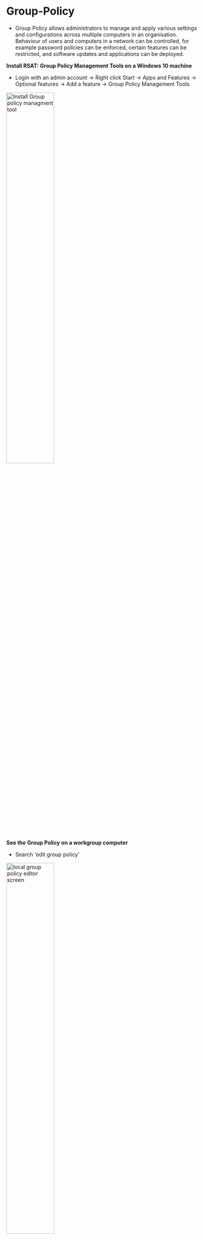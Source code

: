 <h1>Group-Policy</h1>

- Group Policy allows administrators to manage and apply various settings and configurations across multiple computers in an organisation. Behaviour of users and computers in a network can be controlled, for example password policies can be enforced, certain features can be restricted, and software updates and applications can be deployed.

**Install RSAT: Group Policy Management Tools on a Windows 10 machine**
- Login with an admin account -> Right click Start -> Apps and Features -> Optional features -> Add a feature -> Group Policy Management Tools

<img src="https://i.imgur.com/Bd1ZQMO.png" height="50%" width="50%" alt="Install Group policy managment tool"/>

**See the Group Policy on a workgroup computer**
- Search 'edit group policy'

<img src="https://i.imgur.com/e5KWPUF.png" height="50%" width="50%" alt="local group policy editor screen"/>

**How to check the minimum password length on a Windows 10 computer**
- Search 'edit group policy' -> Windows Settings -> Security Settings -> Account Policies -> Password Policy

<img src="https://i.imgur.com/LROYbs3.png" height="50%" width="50%" alt="Check minimum password length"/>

**From DC (Domain controller) how to check default domain policy**
- Group Policy Management -> Default Domain Policy -> Settings
- This will generate a report of the default domain policy

<img src="https://i.imgur.com/tQVq3p4.png" height="60%" width="60%" alt="Default group policy report"/>

**How to change a Group Policy. For example, changing the minimum password length**
- Group Policy Management -> Forest -> Domains -> Right click Default Domain Policy -> Edit -> Policies -> Windows Settings -> Security Settings -> Account Policies -> Password Policy -> Minimum password length

<img src="https://i.imgur.com/1dvrqhA.png" height="60%" width="60%" alt="Password policy editor screen"/>

**Once a policy has been applied how can it be implemented to a client machine**
- Restart the machine
- Or cmd -> 'gpupdate /force'
- The changes made in the domain will now be applied to this machine
- **Note:** Some policy may require a restart

**If you don't have access to DC, how can you see Group Policy from your machine?**
- Run cmd as an admin -> 'gpresult' -> 'gpresult /h' specify a path eg 'c:\gpresults.html'
- Go to the file that was created, from there you will see the Group Policy. Screenshot below displays this

<img src="https://i.imgur.com/Wc6DrZ0.png" height="60%" width="60%" alt="Screen showing password and account policy"/>

- Another method you can use: search in start 'rsop.msc'

<img src="https://i.imgur.com/MyVh1TR.png" height="60%" width="60%" alt="Resultant set of policy screen showing password policy"/>

**From rsop.msc can also see Group Policy for other users that are part of this computer**
- Right click the computer name -> Change Query -> This computer -> Select a user

**Deploy a software from Group Policy. In this example I will be deploying Firefox**
- **Note:** Software can be deployed through an Organisational Unit (OU) in Active Directory.
- In DC -> ADUC -> Create an OU -> I have created an OU called 'Staff'
- Move the computer that you would like the Group Policy to be applied to into the Staff OU
- Go Group Policy Management -> Right click the Staff OU -> Create a GPO in this domain, and Link it here -> Give the GPO a name, I will name it Firefox
- Now the other computers in the OU need to be able to access this Firefox file through network share.
  - File Explorer -> This PC -> (C:) -> Create a folder, in this example the folder is called Software -> Right click the folder -> Properties -> Sharing -> Advanced Sharing -> Check 'Share this folder' -> Permissions -> Add -> type 'domain users' -> Check Names -> OK -> For now give domain users and everyone full access
- Make a note of the network path
- Login to a client computer using a domain user account
- In File explorer enter the network path into the search bar
- In Google search firefox download msi -> Click the 'Deploy Firefox with MSI installers - Mozilla Support' link -> Scroll down and click the link under MSI Installers
- Set the preferred installer to 'Windows 64-bit MSI' -> Download Now
- Once the download is complete copy the file and paste it into the network share
- Go back to DC -> Group Policy Management -> Right click the Firefox file -> Edit -> Policies -> Software Settings -> Right click Software installations -> New -> Package -> Enter the network path into the search bar -> Software file -> Firefox setup file -> Check 'Assigned' ->
- If you don't see the group policy right click and refresh
- In Group Policy Management remove Authenticated Users
- Add -> Object Types -> Check Computers
- Enter the client computer name
- From the client computer



need m.si file

can create a OU in AD and deploy group policy on top of that OU 

start -> Windows Administrative Tools -> Group Policy Management -> Forest -> Domains -> Domain 

ADUC -> Domain name -> Right click OU name and create an OU, this eg call it Staff -> 

From Staff is where we want to deploy GP, anything inside Staff will get the GP

Put the computer inside the Staff OU so that the GP can be applied to the computer

Here we are going to setup a GP to install a software from the GP
Open GP management -> forest -> Domains -> Domain name -> Right click Staff OU -> Create a GPO in this domain, and Link it here -> In this eg name it firefox

Need to create a shared folder so other computers can have access to this folder through the network:
File explorere -> This PC -> C: -> Create new folder name it software -> Right click folder -> Properties -> Sharing -> Advanced Sharing -> Check 'share this folder' -> Permissions -> Add -> Type domain users -> For now check full control, change, read -> and give Everyone full access 

Verify that you can get to this path:
- Win 10 -> File explorer -> in search bar type the path to this file eg \\plabdc01\\software

Download firefox from win 10
- google --> firefox download msi
- click 'Deploy firefox with msi installers - mozilla support'
- Under MSI installers click the link: https://www.mozilla.org/firefox/all
- select your preferred installer: Windows 64-bit MSI -> Download Now

Once download is complete copy the firefox folder and paste it into the shared folder

Go back to DC -> Group policy management --> right click firefox folder -> edit -> policies -> software settings -> right click software installation -> new -> package 
- Type the network path in the search bar eg \\plabdc01 -> Software -> Firefox setup -> check assigned ->

if don't see the GP right click refresh

Need to go back and apply this policy 
- Group policy management -> Staff -> firefox -> remove authenticated users -> add -> object types -> check everything -> type in the computer name eg plabwin101

In win 10 comp apply for policy
- cmd -> 'gpupdate /force'
- should get a message that says for this policy to be applied to PC needs to be restarted
- restart this machine, then log back in to see if Firefox has been installed 

